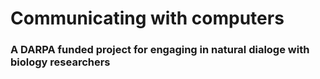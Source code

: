 # Communicating with computers
### A DARPA funded project for engaging in natural dialoge with biology researchers